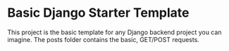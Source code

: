 # Basic Django Starter Template
This project is the basic template for any Django backend project you can imagine.
The posts folder contains the basic, GET/POST requests.
